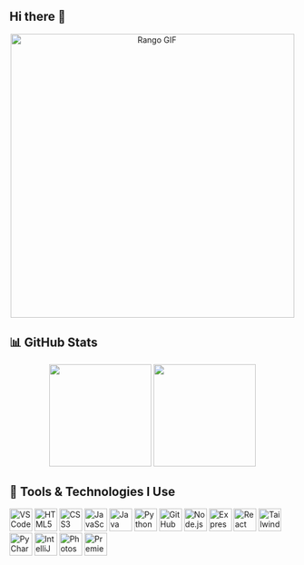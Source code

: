 ## Hi there 👋

<!--
**VishalOz/VishalOz** is a ✨ _special_ ✨ repository because its `README.md` (this file) appears on your GitHub profile.

Here are some ideas to get you started:

- 🔭 I’m currently working on ...
- 🌱 I’m currently learning express.js
- 👯 I’m looking to collaborate on ...
- 🤔 I’m looking for help with ...
- 💬 Ask me about ...
- 📫 How to reach me: ...
- 😄 Pronouns: ...
- ⚡ Fun fact: ...
-->
<p align="center">
  <img src="https://media.giphy.com/media/fYfOjoOlbpBvO/giphy.gif" alt="Rango GIF" width="500"/>
</p>




## 📊 GitHub Stats

<p align="center">
  <img src="https://github-readme-stats.vercel.app/api?username=VishalOz&show_icons=true&theme=tokyonight" height="180px"/>
  <img src="https://github-readme-stats.vercel.app/api/top-langs/?username=VishalOz&layout=compact&theme=tokyonight" height="180px"/>
</p>



## 🚀 Tools & Technologies I Use

<p align="left">
  <!-- Core Tools -->
  <img src="https://cdn.jsdelivr.net/gh/devicons/devicon/icons/vscode/vscode-original.svg" alt="VSCode" width="40" height="40"/>
  <img src="https://cdn.jsdelivr.net/gh/devicons/devicon/icons/html5/html5-original.svg" alt="HTML5" width="40" height="40"/>
  <img src="https://cdn.jsdelivr.net/gh/devicons/devicon/icons/css3/css3-original.svg" alt="CSS3" width="40" height="40"/>
  <img src="https://cdn.jsdelivr.net/gh/devicons/devicon/icons/javascript/javascript-original.svg" alt="JavaScript" width="40" height="40"/>
  <img src="https://cdn.jsdelivr.net/gh/devicons/devicon/icons/java/java-original.svg" alt="Java" width="40" height="40"/>
  <img src="https://cdn.jsdelivr.net/gh/devicons/devicon/icons/python/python-original.svg" alt="Python" width="40" height="40"/>
  <img src="https://cdn.jsdelivr.net/gh/devicons/devicon/icons/github/github-original.svg" alt="GitHub" width="40" height="40"/>

  <!-- Backend & Frontend -->
  <img src="https://cdn.jsdelivr.net/gh/devicons/devicon/icons/nodejs/nodejs-original.svg" alt="Node.js" width="40" height="40"/>
  <img src="https://cdn.jsdelivr.net/gh/devicons/devicon/icons/express/express-original.svg" alt="Express.js" width="40" height="40"/>
  <img src="https://cdn.jsdelivr.net/gh/devicons/devicon/icons/react/react-original.svg" alt="React" width="40" height="40"/>
  <img src="https://www.vectorlogo.zone/logos/tailwindcss/tailwindcss-icon.svg" alt="TailwindCSS" width="40" height="40"/>

  <!-- JetBrains IDEs -->
  <img src="https://resources.jetbrains.com/storage/products/company/brand/logos/PyCharm_icon.png" alt="PyCharm" width="40" height="40"/>
  <img src="https://resources.jetbrains.com/storage/products/company/brand/logos/IntelliJ_IDEA_icon.png" alt="IntelliJ IDEA" width="40" height="40"/>

  <!-- Creative Tools -->
  <img src="https://cdn.jsdelivr.net/gh/devicons/devicon/icons/photoshop/photoshop-plain.svg" alt="Photoshop" width="40" height="40"/>
  <img src="https://cdn.jsdelivr.net/gh/devicons/devicon/icons/premierepro/premierepro-plain.svg" alt="Premiere Pro" width="40" height="40"/>
</p>



